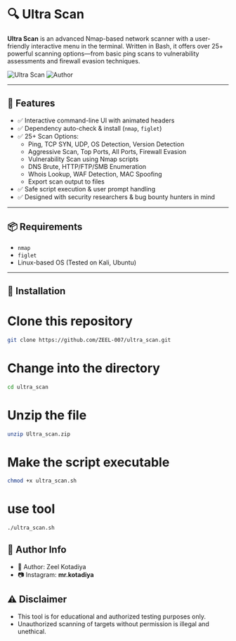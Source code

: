 # 🔍 Ultra Scan

**Ultra Scan** is an advanced Nmap-based network scanner with a user-friendly interactive menu in the terminal. Written in Bash, it offers over 25+ powerful scanning options—from basic ping scans to vulnerability assessments and firewall evasion techniques.

![Ultra Scan](https://img.shields.io/badge/Bash-Script-blue?logo=gnu-bash&style=for-the-badge)
![Author](https://img.shields.io/badge/Author-Zeel%20Kotadiya-orange?style=for-the-badge)

---

## 🚀 Features

- ✅ Interactive command-line UI with animated headers
- ✅ Dependency auto-check & install (`nmap`, `figlet`)
- ✅ 25+ Scan Options:
  - Ping, TCP SYN, UDP, OS Detection, Version Detection
  - Aggressive Scan, Top Ports, All Ports, Firewall Evasion
  - Vulnerability Scan using Nmap scripts
  - DNS Brute, HTTP/FTP/SMB Enumeration
  - Whois Lookup, WAF Detection, MAC Spoofing
  - Export scan output to files
- ✅ Safe script execution & user prompt handling
- ✅ Designed with security researchers & bug bounty hunters in mind

---

## 📦 Requirements

- `nmap`
- `figlet`
- Linux-based OS (Tested on Kali, Ubuntu)

---

## 🔧 Installation

# Clone this repository
```bash
git clone https://github.com/ZEEL-007/ultra_scan.git
```
# Change into the directory
```bash
cd ultra_scan
```
# Unzip the file
```bash
unzip Ultra_scan.zip
```
# Make the script executable
```bash
chmod +x ultra_scan.sh
```
# use tool
```bash
./ultra_scan.sh
```

## 🧠 Author Info
- 👤 Author: Zeel Kotadiya   
- 📷 Instagram: __mr.kotadiya__

## ⚠️ Disclaimer
- This tool is for educational and authorized testing purposes only.
- Unauthorized scanning of targets without permission is illegal and unethical.
